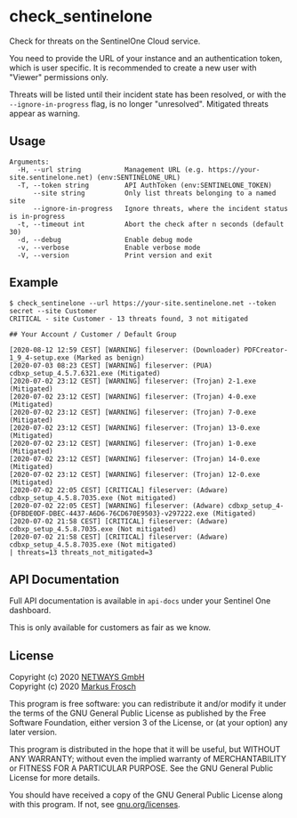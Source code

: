 check_sentinelone
=================

Check for threats on the SentinelOne Cloud service.

You need to provide the URL of your instance and an authentication token, which is user specific.
It is recommended to create a new user with "Viewer" permissions only.

Threats will be listed until their incident state has been resolved, or with the `--ignore-in-progress` flag, is no
longer "unresolved". Mitigated threats appear as warning.

## Usage

```
Arguments:
  -H, --url string           Management URL (e.g. https://your-site.sentinelone.net) (env:SENTINELONE_URL)
  -T, --token string         API AuthToken (env:SENTINELONE_TOKEN)
      --site string          Only list threats belonging to a named site
      --ignore-in-progress   Ignore threats, where the incident status is in-progress
  -t, --timeout int          Abort the check after n seconds (default 30)
  -d, --debug                Enable debug mode
  -v, --verbose              Enable verbose mode
  -V, --version              Print version and exit
```

## Example

```
$ check_sentinelone --url https://your-site.sentinelone.net --token secret --site Customer
CRITICAL - site Customer - 13 threats found, 3 not mitigated

## Your Account / Customer / Default Group

[2020-08-12 12:59 CEST] [WARNING] fileserver: (Downloader) PDFCreator-1_9_4-setup.exe (Marked as benign)
[2020-07-03 08:23 CEST] [WARNING] fileserver: (PUA) cdbxp_setup_4.5.7.6321.exe (Mitigated)
[2020-07-02 23:12 CEST] [WARNING] fileserver: (Trojan) 2-1.exe (Mitigated)
[2020-07-02 23:12 CEST] [WARNING] fileserver: (Trojan) 4-0.exe (Mitigated)
[2020-07-02 23:12 CEST] [WARNING] fileserver: (Trojan) 7-0.exe (Mitigated)
[2020-07-02 23:12 CEST] [WARNING] fileserver: (Trojan) 13-0.exe (Mitigated)
[2020-07-02 23:12 CEST] [WARNING] fileserver: (Trojan) 1-0.exe (Mitigated)
[2020-07-02 23:12 CEST] [WARNING] fileserver: (Trojan) 14-0.exe (Mitigated)
[2020-07-02 23:12 CEST] [WARNING] fileserver: (Trojan) 12-0.exe (Mitigated)
[2020-07-02 22:05 CEST] [CRITICAL] fileserver: (Adware) cdbxp_setup_4.5.8.7035.exe (Not mitigated)
[2020-07-02 22:05 CEST] [WARNING] fileserver: (Adware) cdbxp_setup_4-{DFBDE0DF-DBEC-4437-A6D6-76CD670E9503}-v297222.exe (Mitigated)
[2020-07-02 21:58 CEST] [CRITICAL] fileserver: (Adware) cdbxp_setup_4.5.8.7035.exe (Not mitigated)
[2020-07-02 21:58 CEST] [CRITICAL] fileserver: (Adware) cdbxp_setup_4.5.8.7035.exe (Not mitigated)
| threats=13 threats_not_mitigated=3
```

## API Documentation

Full API documentation is available in `api-docs` under your Sentinel One dashboard.

This is only available for customers as fair as we know.

## License

Copyright (c) 2020 [NETWAYS GmbH](mailto:info@netways.de) \
Copyright (c) 2020 [Markus Frosch](mailto:markus.frosch@netways.de)

This program is free software: you can redistribute it and/or modify
it under the terms of the GNU General Public License as published by
the Free Software Foundation, either version 3 of the License, or
(at your option) any later version.

This program is distributed in the hope that it will be useful,
but WITHOUT ANY WARRANTY; without even the implied warranty of
MERCHANTABILITY or FITNESS FOR A PARTICULAR PURPOSE.  See the
GNU General Public License for more details.

You should have received a copy of the GNU General Public License
along with this program.  If not, see [gnu.org/licenses](https://www.gnu.org/licenses/).
